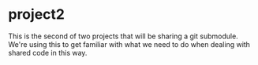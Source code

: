 # project2

This is the second of two projects that will be sharing a git submodule. We're 
using this to get familiar with what we need to do when dealing with shared
code in this way.

